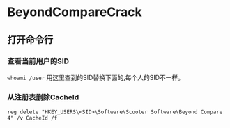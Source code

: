# BeyondCompareCrack

## 打开命令行
### 查看当前用户的SID
`whoami /user`
用这里查到的SID替换下面的<SID>,每个人的SID不一样。

### 从注册表删除CacheId
```
reg delete "HKEY_USERS\<SID>\Software\Scooter Software\Beyond Compare 4" /v CacheId /f
```